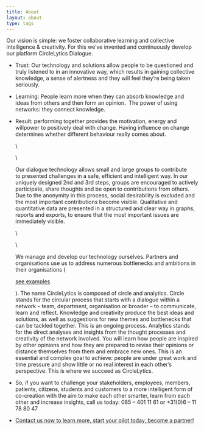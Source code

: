 ```yaml
---
title: About
layout: about
type: tags
---
```

Our vision is simple: we foster collaborative learning and collective intelligence & creativity. For this we’ve invented and continuously develop our platform CircleLytics Dialogue.

* Trust: Our technology and solutions allow people to be questioned and truly listened to in an innovative way, which results in gaining collective knowledge, a sense of alertness and they will feel they’re being taken seriously.
* Learning: People learn more when they can absorb knowledge and ideas from others and then form an opinion.  The power of using networks: they connect knowledge.
* Result: performing together provides the motivation, energy and willpower to positively deal with change. Having influence on change determines whether different behaviour really comes about.

  \




  \


  Our dialogue technology allows small and large groups to contribute to presented challenges in a safe, efficient and intelligent way. In our uniquely designed 2nd and 3rd steps, groups are encouraged to actively participate, share thoughts and be open to contributions from others. Due to the anonymity in this process, social desirability is excluded and the most important contributions become visible. Qualitative and quantitative data are presented in a structured and clear way in graphs, reports and exports, to ensure that the most important issues are immediately visible.

  \




  \


  We manage and develop our technology ourselves. Partners and organisations use us to address numerous bottlenecks and ambitions in their organisations (

  [see examples](https://www.circlelytics.com/en/blog-overview/)

  ). The name CircleLytics is composed of circle and analytics. Circle stands for the circular process that starts with a dialogue within a network – team, department, organisation or broader – to communicate, learn and reflect. Knowledge and creativity produce the best ideas and solutions, as well as suggestions for new themes and bottlenecks that can be tackled together. This is an ongoing process. Analytics stands for the direct analyses and insights from the thought processes and creativity of the network involved. You will learn how people are inspired by other opinions and how they are prepared to revise their opinions or distance themselves from them and embrace new ones. This is an essential and complex goal to achieve: people are under great work and time pressure and show little or no real interest in each other’s perspective. This is where we succeed as CircleLytics.
* So, if you want to challenge your stakeholders, employees, members, patients, citizens, students and customers to a more intelligent form of co-creation with the aim to make each other smarter, learn from each other and increase insights, call us today: 085 – 401 11 61 or +31(0)6 – 11 78 80 47
*   [Contact us now to learn more, start your pilot today, become a partner!](https://calendly.com/circlelytics)
